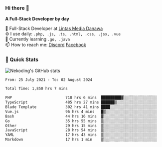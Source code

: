 ### Hi there 👋

**A Full-Stack Developer by day**

🔭 Full-Stack Developer at [Lintas Media Danawa](https://www.lintasmediadanawa.com/)  
⚙️ I use daily: `.php, .js, .ts, .html, .css, .jsx, .vue`  
🌱 Currently learning `.go, .java`  
📫 How to reach me: [Discord](https://discordapp.com/users/984448732999327766)  [Facebook](https://fb.me/tyvandi)  

### 🚀 Quick Stats  

![Nekoding's GitHub stats](https://github-readme-stats.vercel.app/api?username=nekoding&show_icons=true)

<!--START_SECTION:waka-->

```txt
From: 25 July 2021 - To: 02 August 2024

Total Time: 1,850 hrs 7 mins

PHP                        718 hrs 6 mins  █████████▓░░░░░░░░░░░░░░░   38.21 %
TypeScript                 485 hrs 27 mins ██████▒░░░░░░░░░░░░░░░░░░   25.83 %
Blade Template             302 hrs 41 mins ████░░░░░░░░░░░░░░░░░░░░░   16.11 %
Vue.js                     96 hrs 4 mins   █▒░░░░░░░░░░░░░░░░░░░░░░░   05.11 %
Bash                       44 hrs 16 mins  ▓░░░░░░░░░░░░░░░░░░░░░░░░   02.36 %
Go                         35 hrs 55 mins  ▒░░░░░░░░░░░░░░░░░░░░░░░░   01.91 %
Other                      29 hrs 15 mins  ▒░░░░░░░░░░░░░░░░░░░░░░░░   01.56 %
JavaScript                 28 hrs 54 mins  ▒░░░░░░░░░░░░░░░░░░░░░░░░   01.54 %
YAML                       17 hrs 43 mins  ▒░░░░░░░░░░░░░░░░░░░░░░░░   00.94 %
Markdown                   17 hrs 1 min    ▒░░░░░░░░░░░░░░░░░░░░░░░░   00.91 %
```

<!--END_SECTION:waka-->

<!--
**nekoding/nekoding** is a ✨ _special_ ✨ repository because its `README.md` (this file) appears on your GitHub profile.

Here are some ideas to get you started:

- 🔭 I’m currently working on ...
- 🌱 I’m currently learning ...
- 👯 I’m looking to collaborate on ...
- 🤔 I’m looking for help with ...
- 💬 Ask me about ...
- 📫 How to reach me: ...
- 😄 Pronouns: ...
- ⚡ Fun fact: ...
-->
